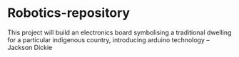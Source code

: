 ﻿# Robotics-repository

This project will build an electronics board symbolising a traditional dwelling for a particular indigenous country, introducing arduino technology – Jackson Dickie
